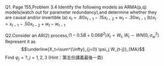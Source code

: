 Q1. Page 155,Problem 3.4
Identify the following models as ARMA(p,q) models(watch out for parameter redundancy),and determine whether they are causal and/or invertible
(a) $x_t=.80x_{t-1}-.15x_{t-2}+w_t-.30w_{t-1}$
(b)$x_t=x_{t-1}-.50x_{t-2}+w_t-w_{t-1}$

Q2.Consider an AR(2) process,$(1-0.5B+0.06B^2)X_t=W_t,W_t \sim WN(0,\sigma^2_w)$
Represent it  as $$\underline{X_t=\sum^{\infty}_{j=0} \psi_j W_{t-j}}_{MA}$$
Find $\psi_j=?,j=1,2,3$
(Hint：第五份講義最後一頁)